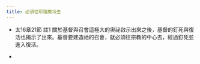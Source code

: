 ```yaml
---
title: 必須往耶路撒冷去
---
```


- 太16章21節 註1
關於基督與召會這極大的奧祕啟示出來之後，基督的釘死與復活也揭示了出來。基督要建造祂的召會，就必須往宗教的中心去，經過釘死並進入復活。

- 
